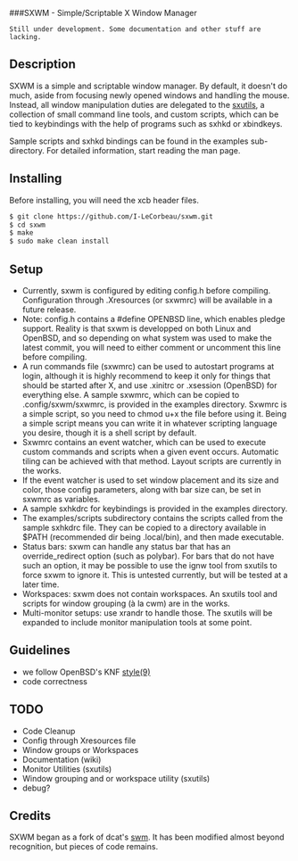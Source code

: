 ###SXWM - Simple/Scriptable X Window Manager

```
Still under development. Some documentation and other stuff are lacking.
```

## Description  
SXWM is a simple and scriptable window manager. By default, it doesn't do much, aside from focusing newly opened windows and handling the mouse. 
Instead, all window manipulation duties are delegated to the [sxutils](https://github.com/I-LeCorbeau/sxutils), a collection of small command line tools, and custom scripts, which can 
be tied to keybindings with the help of programs such as sxhkd or xbindkeys.  

Sample scripts and sxhkd bindings can be found in the examples sub-directory. For detailed information, start reading the man page.

## Installing  
Before installing, you will need the xcb header files.

```sh
$ git clone https://github.com/I-LeCorbeau/sxwm.git
$ cd sxwm
$ make
$ sudo make clean install
```

## Setup  
- Currently, sxwm is configured by editing config.h before compiling. Configuration through .Xresources (or sxwmrc) will be available in a future 
release.
- Note: config.h contains a #define OPENBSD line, which enables pledge support. Reality is that sxwm is developped on both Linux and OpenBSD, and so
depending on what system was used to make the latest commit, you will need to either comment or uncomment this line before compiling.
- A run commands file (sxwmrc) can be used to autostart programs at login, although it is highly recommend to keep it only for things that should 
be started after X, and use .xinitrc or .xsession (OpenBSD) for everything else. A sample sxwmrc, which can be copied to .config/sxwm/sxwmrc, is 
provided in the examples directory. Sxwmrc is a simple script, so you need to chmod u+x the file before using it. Being a simple script means you 
can write it in whatever scripting language you desire, though it is a shell script by default.
- Sxwmrc contains an event watcher, which can be used to execute custom commands and scripts when a given event occurs. Automatic tiling can be 
achieved with that method. Layout scripts are currently in the works.
- If the event watcher is used to set window placement and its size and color, those config parameters, along with bar size can, be set in sxwmrc 
as variables.
- A sample sxhkdrc for keybindings is provided in the examples directory.
- The examples/scripts subdirectory contains the scripts called from the sample sxhkdrc file. They can be copied to a directory available in 
$PATH (recommended dir being .local/bin), and then made executable.
- Status bars: sxwm can handle any status bar that has an override_redirect option (such as polybar). For bars that do not have such an option, 
it may be possible to use the ignw tool from sxutils to force sxwm to ignore it. This is untested currently, but will be tested at a later time.
- Workspaces: sxwm does not contain workspaces. An sxutils tool and scripts for window grouping (à la cwm) are in the works.
- Multi-monitor setups: use xrandr to handle those. The sxutils will be expanded to include monitor manipulation tools at some point.

## Guidelines  

- we follow OpenBSD's KNF [style(9)](https://man.openbsd.org/style)
- code correctness

## TODO  

- Code Cleanup
- Config through Xresources file
- Window groups or Workspaces  
- Documentation (wiki)
- Monitor Utilities (sxutils)
- Window grouping and or workspace utility (sxutils)
- debug?

## Credits  

SXWM began as a fork of dcat's [swm](https://github.com/dcat/swm). It has been modified almost beyond recognition, but pieces of code remains.

